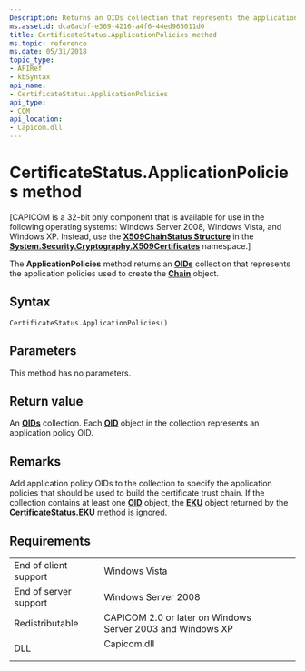 ```yaml
---
Description: Returns an OIDs collection that represents the application policies used to create the Chain object.
ms.assetid: dca0acbf-e369-4216-a4f6-44ed965011d0
title: CertificateStatus.ApplicationPolicies method
ms.topic: reference
ms.date: 05/31/2018
topic_type:
- APIRef
- kbSyntax
api_name:
- CertificateStatus.ApplicationPolicies
api_type:
- COM
api_location:
- Capicom.dll
---
```


# CertificateStatus.ApplicationPolicies method

\[CAPICOM is a 32-bit only component that is available for use in the following operating systems: Windows Server 2008, Windows Vista, and Windows XP. Instead, use the [**X509ChainStatus Structure**](/dotnet/api/system.security.cryptography.x509certificates.x509chainstatus?view=netcore-3.1) in the [**System.Security.Cryptography.X509Certificates**](/dotnet/api/system.security.cryptography.x509certificates.publickey.-ctor?view=netcore-3.1) namespace.\]

The **ApplicationPolicies** method returns an [**OIDs**](oids.md) collection that represents the application policies used to create the [**Chain**](chain.md) object.

## Syntax


```VB
CertificateStatus.ApplicationPolicies()
```



## Parameters

This method has no parameters.

## Return value

An [**OIDs**](oids.md) collection. Each [**OID**](oid.md) object in the collection represents an application policy OID.

## Remarks

Add application policy OIDs to the collection to specify the application policies that should be used to build the certificate trust chain. If the collection contains at least one [**OID**](oid.md) object, the [**EKU**](eku.md) object returned by the [**CertificateStatus.EKU**](certificatestatus-eku.md) method is ignored.

## Requirements



|                                  |                                                                                        |
|----------------------------------|----------------------------------------------------------------------------------------|
| End of client support<br/> | Windows Vista<br/>                                                               |
| End of server support<br/> | Windows Server 2008<br/>                                                         |
| Redistributable<br/>       | CAPICOM 2.0 or later on Windows Server 2003 and Windows XP<br/>                  |
| DLL<br/>                   | <dl> <dt>Capicom.dll</dt> </dl> |



 

 